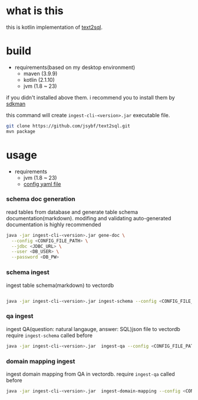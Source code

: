 # what is this

this is kotlin implementation of [text2sql](https://github.com/datrics-ai/text2sql).

# build

- requirements(based on my desktop environment)
    - maven (3.9.9)
    - kotlin (2.1.10)
    - jvm (1.8 ~ 23)

if you didn't installed above them. i recommend you to install them by [sdkman](https://sdkman.io)

this command will create `ingest-cli-<version>.jar` executable file.

```bash
git clone https://github.com/jsybf/text2sql.git
mvn package
```

# usage

- requirements
    - jvm (1.8 ~ 23)
    - [config yaml file](ingest_config.yaml.example)

### schema doc generation
read tables from database and generate table schema documentation(markdown).
modifing and validating auto-generated documentation is highly recommended

```bash
java -jar ingest-cli-<version>.jar gene-doc \
  --config <CONFIG_FILE_PATH> \
  --jdbc <JDBC_URL> \
  --user <DB_USER> \
  --password <DB_PW>
```

### schema ingest

ingest table schema(markdown) to vectordb

```bash

java -jar ingest-cli-<version>.jar ingest-schema --config <CONFIG_FILE_PATH>
```

### qa ingest

ingest QA(question: natural langauge, answer: SQL)json file to vectordb
require `ingest-schema` called before

```bash
java -jar ingest-cli-<version>.jar  ingest-qa --config <CONFIG_FILE_PATH>
```

### domain mapping ingest

ingest domain mapping from QA in vectordb.
require `ingest-qa` called before

```bash
java -jar ingest-cli-<version>.jar  ingest-domain-mapping --config <CONFIG_FILE_PATH>
```
